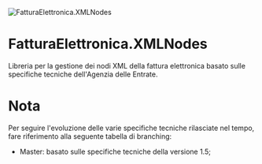 ![FatturaElettronica.XMLNodes](https://etabetaweb.files.wordpress.com/2018/11/fattura-elettronica.jpg)

# FatturaElettronica.XMLNodes

Libreria per la gestione dei nodi XML della fattura elettronica basato sulle specifiche tecniche dell'Agenzia delle Entrate.

# Nota

Per seguire l'evoluzione delle varie specifiche tecniche rilasciate nel tempo, fare riferimento alla seguente tabella di branching:

- Master: basato sulle specifiche tecniche della versione 1.5;